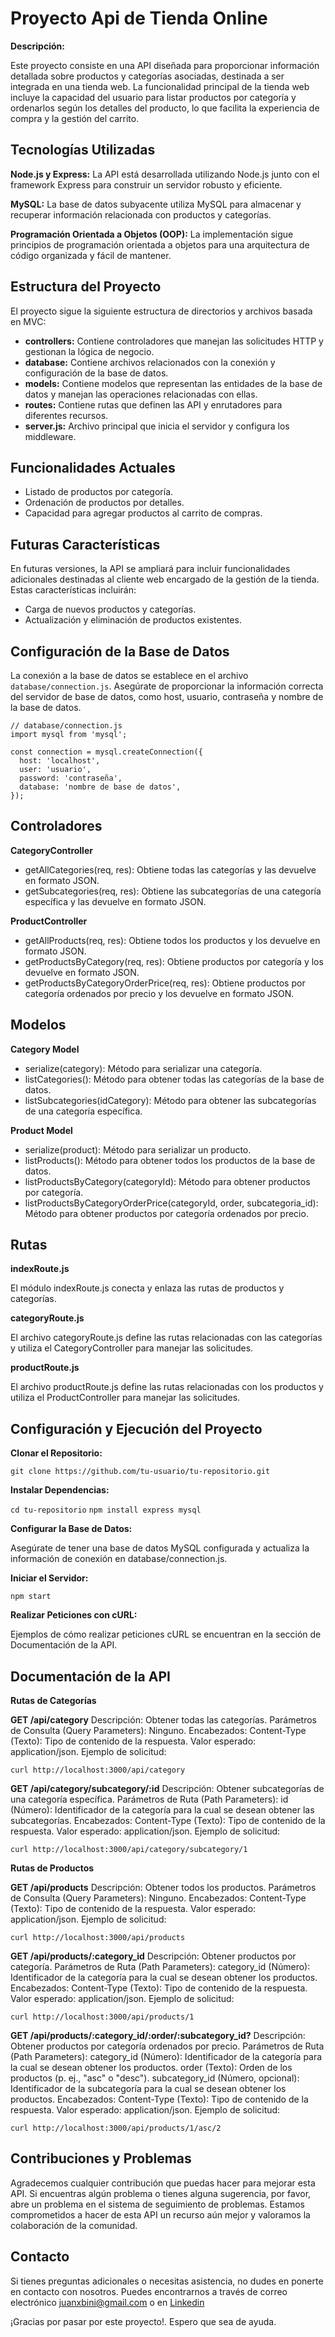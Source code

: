 # Proyecto Api de Tienda Online

**Descripción:**

Este proyecto consiste en una API diseñada para proporcionar información detallada sobre productos y categorías asociadas, destinada a ser integrada en una tienda web. La funcionalidad principal de la tienda web incluye la capacidad del usuario para listar productos por categoría y ordenarlos según los detalles del producto, lo que facilita la experiencia de compra y la gestión del carrito.

## Tecnologías Utilizadas
**Node.js y Express:** La API está desarrollada utilizando Node.js junto con el framework Express para construir un servidor robusto y eficiente.

**MySQL:** La base de datos subyacente utiliza MySQL para almacenar y recuperar información relacionada con productos y categorías.

**Programación Orientada a Objetos (OOP):** La implementación sigue principios de programación orientada a objetos para una arquitectura de código organizada y fácil de mantener.

## Estructura del Proyecto

El proyecto sigue la siguiente estructura de directorios y archivos basada en MVC:

- **controllers:** Contiene controladores que manejan las solicitudes HTTP y gestionan la lógica de negocio.
- **database:** Contiene archivos relacionados con la conexión y configuración de la base de datos.
- **models:** Contiene modelos que representan las entidades de la base de datos y manejan las operaciones relacionadas con ellas.
- **routes:** Contiene rutas que definen las API y enrutadores para diferentes recursos.
- **server.js:** Archivo principal que inicia el servidor y configura los middleware.

## Funcionalidades Actuales
- Listado de productos por categoría.
- Ordenación de productos por detalles.
- Capacidad para agregar productos al carrito de compras.

## Futuras Características
En futuras versiones, la API se ampliará para incluir funcionalidades adicionales destinadas al cliente web encargado de la gestión de la tienda. Estas características incluirán:

- Carga de nuevos productos y categorías.
- Actualización y eliminación de productos existentes.

## Configuración de la Base de Datos

La conexión a la base de datos se establece en el archivo `database/connection.js`. Asegúrate de proporcionar la información correcta del servidor de base de datos, como host, usuario, contraseña y nombre de la base de datos.

```
// database/connection.js
import mysql from 'mysql';

const connection = mysql.createConnection({
  host: 'localhost',
  user: 'usuario',
  password: 'contraseña',
  database: 'nombre de base de datos',
});
```
## Controladores

**CategoryController**

- getAllCategories(req, res): Obtiene todas las categorías y las devuelve en formato JSON.
- getSubcategories(req, res): Obtiene las subcategorías de una categoría específica y las devuelve en formato JSON.


**ProductController**

- getAllProducts(req, res): Obtiene todos los productos y los devuelve en formato JSON.
- getProductsByCategory(req, res): Obtiene productos por categoría y los devuelve en formato JSON.
- getProductsByCategoryOrderPrice(req, res): Obtiene productos por categoría ordenados por precio y los devuelve en formato JSON.

## Modelos

**Category Model**

- serialize(category): Método para serializar una categoría.
- listCategories(): Método para obtener todas las categorías de la base de datos.
- listSubcategories(idCategory): Método para obtener las subcategorías de una categoría específica.

**Product Model**

- serialize(product): Método para serializar un producto.
- listProducts(): Método para obtener todos los productos de la base de datos.
- listProductsByCategory(categoryId): Método para obtener productos por categoría.
- listProductsByCategoryOrderPrice(categoryId, order, subcategoria_id): Método para obtener productos por categoría ordenados por precio.

## Rutas

**indexRoute.js**

El módulo indexRoute.js conecta y enlaza las rutas de productos y categorías.

**categoryRoute.js**

El archivo categoryRoute.js define las rutas relacionadas con las categorías y utiliza el CategoryController para manejar las solicitudes.

**productRoute.js**

El archivo productRoute.js define las rutas relacionadas con los productos y utiliza el ProductController para manejar las solicitudes.

## Configuración y Ejecución del Proyecto

**Clonar el Repositorio:**

`git clone https://github.com/tu-usuario/tu-repositorio.git`

**Instalar Dependencias:**

`cd tu-repositorio`
`npm install express mysql`


**Configurar la Base de Datos:**

Asegúrate de tener una base de datos MySQL configurada y actualiza la información de conexión en database/connection.js.

**Iniciar el Servidor:**

`npm start`

**Realizar Peticiones con cURL:**

Ejemplos de cómo realizar peticiones cURL se encuentran en la sección de Documentación de la API.

## Documentación de la API

**Rutas de Categorías**

**GET /api/category**
Descripción: Obtener todas las categorías.
Parámetros de Consulta (Query Parameters): Ninguno.
Encabezados:
Content-Type (Texto): Tipo de contenido de la respuesta.
Valor esperado: application/json.
Ejemplo de solicitud:

`curl http://localhost:3000/api/category`

**GET /api/category/subcategory/:id**
Descripción: Obtener subcategorías de una categoría específica.
Parámetros de Ruta (Path Parameters):
id (Número): Identificador de la categoría para la cual se desean obtener las subcategorías.
Encabezados:
Content-Type (Texto): Tipo de contenido de la respuesta.
Valor esperado: application/json.
Ejemplo de solicitud:

`curl http://localhost:3000/api/category/subcategory/1`

**Rutas de Productos**

**GET /api/products**
Descripción: Obtener todos los productos.
Parámetros de Consulta (Query Parameters): Ninguno.
Encabezados:
Content-Type (Texto): Tipo de contenido de la respuesta.
Valor esperado: application/json.
Ejemplo de solicitud:

`curl http://localhost:3000/api/products`

**GET /api/products/:category_id**
Descripción: Obtener productos por categoría.
Parámetros de Ruta (Path Parameters):
category_id (Número): Identificador de la categoría para la cual se desean obtener los productos.
Encabezados:
Content-Type (Texto): Tipo de contenido de la respuesta.
Valor esperado: application/json.
Ejemplo de solicitud:

`curl http://localhost:3000/api/products/1`

**GET /api/products/:category_id/:order/:subcategory_id?**
Descripción: Obtener productos por categoría ordenados por precio.
Parámetros de Ruta (Path Parameters):
category_id (Número): Identificador de la categoría para la cual se desean obtener los productos.
order (Texto): Orden de los productos (p. ej., "asc" o "desc").
subcategory_id (Número, opcional): Identificador de la subcategoría para la cual se desean obtener los productos.
Encabezados:
Content-Type (Texto): Tipo de contenido de la respuesta.
Valor esperado: application/json.
Ejemplo de solicitud:

`curl http://localhost:3000/api/products/1/asc/2`

## Contribuciones y Problemas
Agradecemos cualquier contribución que puedas hacer para mejorar esta API. Si encuentras algún problema o tienes alguna sugerencia, por favor, abre un problema en el sistema de seguimiento de problemas. Estamos comprometidos a hacer de esta API un recurso aún mejor y valoramos la colaboración de la comunidad.

## Contacto
Si tienes preguntas adicionales o necesitas asistencia, no dudes en ponerte en contacto con nosotros. Puedes encontrarnos a través de correo electrónico juanxbini@gmail.com o en [Linkedin](https://www.linkedin.com/in/juan-cruz-bini-32b4911b8/)

¡Gracias por pasar por este proyecto!. Espero que sea de ayuda.
